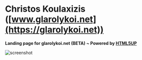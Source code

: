# Christos Koulaxizis ([www.glarolykoi.net](https://glarolykoi.net))

**Landing page for glarolykoi.net (BETA) ~ Powered by [HTML5UP](https://html5up.net/)**

![screenshot](https://github.com/koulaxizis/koulaxizis/blob/master/Screenshot.png)
